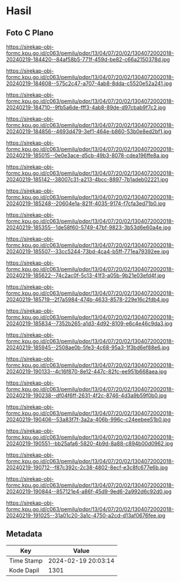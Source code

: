 # Hasil

## Foto C Plano

https://sirekap-obj-formc.kpu.go.id/c063/pemilu/pdpr/13/04/07/20/02/1304072002018-20240219-184420--84af58b5-771f-459d-be82-c66a2150378d.jpg

https://sirekap-obj-formc.kpu.go.id/c063/pemilu/pdpr/13/04/07/20/02/1304072002018-20240219-184608--575c2c47-a707-4ab8-8dda-c5520e52a241.jpg

https://sirekap-obj-formc.kpu.go.id/c063/pemilu/pdpr/13/04/07/20/02/1304072002018-20240219-184710--9fb5a6de-fff3-4ab8-89de-d97cbab9f7c2.jpg

https://sirekap-obj-formc.kpu.go.id/c063/pemilu/pdpr/13/04/07/20/02/1304072002018-20240219-184856--4693d479-3ef1-464e-b860-53b0e8ed2bf1.jpg

https://sirekap-obj-formc.kpu.go.id/c063/pemilu/pdpr/13/04/07/20/02/1304072002018-20240219-185015--0e0e3ace-d5cb-49b3-8078-cdea196ffe8a.jpg

https://sirekap-obj-formc.kpu.go.id/c063/pemilu/pdpr/13/04/07/20/02/1304072002018-20240219-185142--38007c31-a213-4bcc-8897-7b1adeb02221.jpg

https://sirekap-obj-formc.kpu.go.id/c063/pemilu/pdpr/13/04/07/20/02/1304072002018-20240219-185248--20604e1a-821f-4035-9174-f7cfa3ed71b0.jpg

https://sirekap-obj-formc.kpu.go.id/c063/pemilu/pdpr/13/04/07/20/02/1304072002018-20240219-185355--1de58f60-5749-47bf-9823-3b53d6e60a4e.jpg

https://sirekap-obj-formc.kpu.go.id/c063/pemilu/pdpr/13/04/07/20/02/1304072002018-20240219-185507--33cc5244-73bd-4ca4-b5ff-771ea79392ee.jpg

https://sirekap-obj-formc.kpu.go.id/c063/pemilu/pdpr/13/04/07/20/02/1304072002018-20240219-185622--74c2ac0f-5c13-41f3-a05b-9b21e03efd4f.jpg

https://sirekap-obj-formc.kpu.go.id/c063/pemilu/pdpr/13/04/07/20/02/1304072002018-20240219-185719--2f7a5984-474b-4633-8578-229e16c2fdb4.jpg

https://sirekap-obj-formc.kpu.go.id/c063/pemilu/pdpr/13/04/07/20/02/1304072002018-20240219-185834--7352b265-a1d3-4d92-8109-e6c4e46c9da3.jpg

https://sirekap-obj-formc.kpu.go.id/c063/pemilu/pdpr/13/04/07/20/02/1304072002018-20240219-185945--2508ae0b-5fe3-4c68-95a3-1f3bd6ef88e6.jpg

https://sirekap-obj-formc.kpu.go.id/c063/pemilu/pdpr/13/04/07/20/02/1304072002018-20240219-190133--4c16f870-8e12-447c-82fc-ee951b668aea.jpg

https://sirekap-obj-formc.kpu.go.id/c063/pemilu/pdpr/13/04/07/20/02/1304072002018-20240219-190238--df04f6ff-2631-4f2c-8746-4d3a9b59f0b0.jpg

https://sirekap-obj-formc.kpu.go.id/c063/pemilu/pdpr/13/04/07/20/02/1304072002018-20240219-190406--53a83f7f-3a2a-406b-996c-c24eebee51b0.jpg

https://sirekap-obj-formc.kpu.go.id/c063/pemilu/pdpr/13/04/07/20/02/1304072002018-20240219-190551--bb25afa6-5820-4b9d-8a88-c894b00d0962.jpg

https://sirekap-obj-formc.kpu.go.id/c063/pemilu/pdpr/13/04/07/20/02/1304072002018-20240219-190712--f87c392c-2c38-4802-8ecf-e3c8fc677e6b.jpg

https://sirekap-obj-formc.kpu.go.id/c063/pemilu/pdpr/13/04/07/20/02/1304072002018-20240219-190844--857121e4-a86f-45d9-9ed6-2a992d6c92d0.jpg

https://sirekap-obj-formc.kpu.go.id/c063/pemilu/pdpr/13/04/07/20/02/1304072002018-20240219-191025--31a01c20-3a1c-4750-a2cd-d13af0676fee.jpg


## Metadata

| Key        | Value               |
| ---------- | ------------------- |
| Time Stamp | 2024-02-19 20:03:14 |
| Kode Dapil | 1301                |



